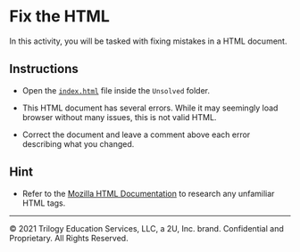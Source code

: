 # Fix the HTML

In this activity, you will be tasked with fixing mistakes in a HTML document. 

## Instructions

* Open the [`index.html`](Unsolved/index.html) file inside the `Unsolved` folder.

* This HTML document has several errors. While it may seemingly load browser without many issues, this is not valid HTML.

* Correct the document and leave a comment above each error describing what you changed.

## Hint

* Refer to the [Mozilla HTML Documentation](https://developer.mozilla.org/en-US/docs/Web/HTML) to research any unfamiliar HTML tags.

---

© 2021 Trilogy Education Services, LLC, a 2U, Inc. brand. Confidential and Proprietary. All Rights Reserved.
